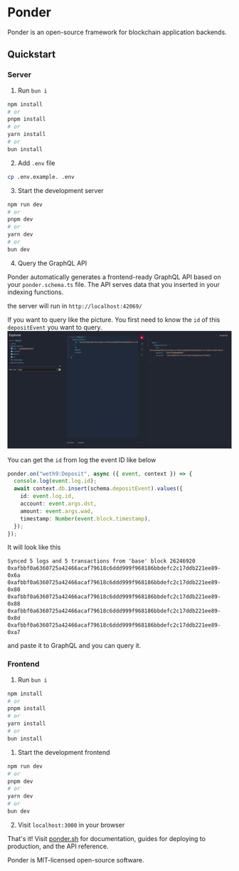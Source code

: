 # Ponder

Ponder is an open-source framework for blockchain application backends.
## Quickstart

### Server
1. Run `bun i`

```bash
npm install 
# or
pnpm install
# or
yarn install
# or 
bun install
```
2. Add `.env` file

```bash
cp .env.example. .env
```

3. Start the development server

```bash
npm run dev
# or
pnpm dev
# or
yarn dev
# or 
bun dev
```
4. Query the GraphQL API

Ponder automatically generates a frontend-ready GraphQL API based on your `ponder.schema.ts` file. The API serves data that you inserted in your indexing functions.

the server will run in `http://localhost:42069/`

If you want to query like the picture. You first need to know the `id` of this `depositEvent` you want to query. 
![ponder graph](https://github.com/whereissam/ponder-example/blob/main/ponder-graphql.jpeg)

You can get the `id` from log the event ID like below
```typescript
ponder.on("weth9:Deposit", async ({ event, context }) => {
  console.log(event.log.id);
  await context.db.insert(schema.depositEvent).values({
    id: event.log.id,
    account: event.args.dst,
    amount: event.args.wad,
    timestamp: Number(event.block.timestamp),
  });
});
```

It will look like this
```shell
Synced 5 logs and 5 transactions from 'base' block 26246920
0xafbbf0a6360725a42466acaf79618c6ddd999f968186bbdefc2c17ddb221ee89-0x6a
0xafbbf0a6360725a42466acaf79618c6ddd999f968186bbdefc2c17ddb221ee89-0x80
0xafbbf0a6360725a42466acaf79618c6ddd999f968186bbdefc2c17ddb221ee89-0x88
0xafbbf0a6360725a42466acaf79618c6ddd999f968186bbdefc2c17ddb221ee89-0x8d
0xafbbf0a6360725a42466acaf79618c6ddd999f968186bbdefc2c17ddb221ee89-0xa7
```

and paste it to GraphQL and you can query it.


### Frontend
1. Run `bun i`

```bash
npm install 
# or
pnpm install
# or
yarn install
# or 
bun install
```

1. Start the development frontend

```bash
npm run dev
# or
pnpm dev
# or
yarn dev
# or 
bun dev
```
2. Visit `localhost:3000` in your browser





That's it! Visit [ponder.sh](https://ponder.sh) for documentation, guides for deploying to production, and the API reference.


Ponder is MIT-licensed open-source software.

[ci-badge]: https://github.com/ponder-sh/ponder/actions/workflows/main.yml/badge.svg
[ci-url]: https://github.com/ponder-sh/ponder/actions/workflows/main.yml
[tg-badge]: https://img.shields.io/endpoint?color=neon&logo=telegram&label=Chat&url=https%3A%2F%2Fmogyo.ro%2Fquart-apis%2Ftgmembercount%3Fchat_id%3Dponder_sh
[tg-url]: https://t.me/ponder_sh
[license-badge]: https://img.shields.io/npm/l/ponder?label=License
[license-url]: https://github.com/ponder-sh/ponder/blob/main/LICENSE
[version-badge]: https://img.shields.io/npm/v/ponder
[version-url]: https://github.com/ponder-sh/ponder/releases
